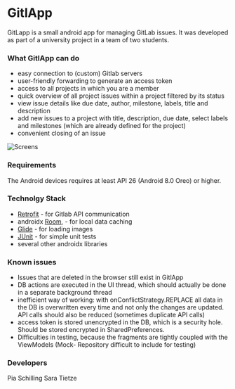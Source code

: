 # GitlApp

GitLapp is a small android app for managing GitLab issues. It was developed as part of a university project in a team of two students. 



### What GitlApp can do

- easy connection to (custom) Gitlab servers 
- user-friendly forwarding to generate an access token
- access to all projects in which you are a member 
- quick overview of all project issues within a project filtered by its status
- view issue details like due date, author, milestone, labels, title and description
- add new issues to a project with title, description, due date, select labels and milestones (which are already defined for the project) 
- convenient closing of an issue

![Screens](https://user-images.githubusercontent.com/96486990/157705869-31e6f385-f365-49e2-8c67-3e7a899c819b.png)


### Requirements

The Android devices requires at least API 26 (Android 8.0 Oreo) or higher. 

### Technolgy Stack
 
 - [Retrofit](https://square.github.io/retrofit/) - for Gitlab API communication
 - androidx [Room](https://developer.android.com/jetpack/androidx/releases/room), - for local data caching 
 - [Glide](https://github.com/bumptech/glide) - for loading images
 - [JUnit](https://junit.org/junit5/) - for simple unit tests
 - several other androidx libraries 

### Known issues

- Issues that are deleted in the browser still exist in GitlApp
- DB actions are executed in the UI thread, which should actually be done in a separate background thread
- inefficient way of working: with onConflictStrategy.REPLACE all data in the DB is overwritten every time and not only the changes are updated. API calls should also be reduced (sometimes duplicate API calls)
- access token is stored unencrypted in the DB, which is a security hole. Should be stored encrypted in SharedPreferences.
- Difficulties in testing, because the fragments are tightly coupled with the ViewModels (Mock- Repository difficult to include for testing)



### Developers

Pia Schilling 
Sara Tietze 
